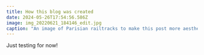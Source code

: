 ```yaml
---
title: How this blog was created
date: 2024-05-26T17:54:56.586Z
image: img_20220621_184146_edit.jpg
caption: "An image of Parisian railtracks to make this post more aesthetic, because why not."
---
```

Just testing for now!